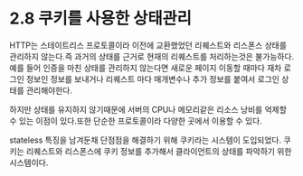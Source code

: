 # 2.8 쿠키를 사용한 상태관리

HTTP는 스테이트리스 프로토콜이라 이전에 교환했었던 리퀘스트와 리스폰스 상태를 관리하지 않는다.즉 과거의 상태를 근거로 현재의 리퀘스트를 처리하는것은 불가능하다. 예를 들어 인증을 마친 상태를 관리하지 않는다면 새로운 페이지 이동할 때마다 재차 로그인 정보인 정보를 보내거나 리퀘스트 마다 매개변수나 추가 정보를 붙여서 로그인 상태를 관리해야한다.

하지만 상태를 유지하지 않기때문에 서버의 CPU나 메모리같은 리소스 낭비를 억제할 수 있는 이점이 있다.또한 단순한 프로토콜이라 다양한 곳에서 이용할 수 있다.

stateless 특징을 남겨둔채  단점점을 해결하기 위해 쿠키라는 시스템이 도입되었다. 쿠키는 리퀘스트와 리스폰스에 쿠키 정보를 추가해서 클라이언트의 상태를 파악하기 위한 시스템이다.



